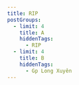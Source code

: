 ```yaml
---
title: RIP
postGroups:
  - limit: 4
    title: A
    hiddenTags:
      - RIP
  - limit: 4
    title: B
    hiddenTags:
      - Gp Long Xuyên
---
```

